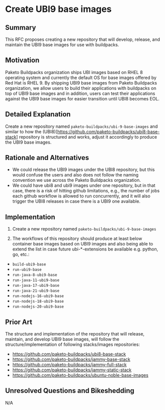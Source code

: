 # Create UBI9 base images

## Summary

This RFC proposes creating a new repository that will develop, release, and maintain the UBI9 base images for use with buildpacks.

## Motivation

Paketo Buildpacks organization ships UBI images based on RHEL 8 operating system and currently the default OS for base images offered by Red Hat is RHEL 9. By shipping UBI9 base images from Paketo Buildpacks organization, we allow users to build their applications with buildpacks on top of UBI9 base images and in addition, users can test their applications against the UBI9 base images for easier transition until UBI8 becomes EOL.

## Detailed Explanation

Create a new repository named `paketo-buildpacks/ubi-9-base-images` and similar to how the (UBI8)[https://github.com/paketo-buildpacks/ubi8-base-stack] repository is structured and works, adjust it accordingly to produce the UBI9 base images.

## Rationale and Alternatives

- We could release the UBI9 images under the UBI8 repository, but this would confuse the users and also does not follow the naming convention we use across the Paketo Buildpacks organization.
- We could have ubi8 and ubi9 images under one repository, but in that case, there is a risk of hitting github limitations, e.g., the number of jobs each github workflow is allowed to run concurrently, and it will also trigger the UBI8 releases in case there is a UBI9 one available.

## Implementation

1. Create a new repository named `paketo-buildpacks/ubi-9-base-images`

1. The workflows of this repository should produce at least below container base images based on UBI9 images and also being able to extend the list in case future ubi-\*-extensions be available e.g. python, go, etc.:

- `build-ubi9-base`
- `run-ubi9-base`
- `run-java-8-ubi9-base`
- `run-java-11-ubi9-base`
- `run-java-17-ubi9-base`
- `run-java-21-ubi9-base`
- `run-nodejs-16-ubi9-base`
- `run-nodejs-18-ubi9-base`
- `run-nodejs-20-ubi9-base`

## Prior Art

The structure and implementation of the repository that will release, maintain, and develop UBI9 base images, will follow the structure/implementation of following stacks/images repositories:

- https://github.com/paketo-buildpacks/ubi8-base-stack
- https://github.com/paketo-buildpacks/jammy-base-stack
- https://github.com/paketo-buildpacks/jammy-full-stack
- https://github.com/paketo-buildpacks/jammy-static-stack
- https://github.com/paketo-buildpacks/ubuntu-noble-base-images

## Unresolved Questions and Bikeshedding

N/A
